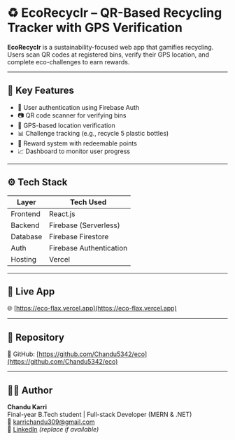 # ♻️ EcoRecyclr – QR-Based Recycling Tracker with GPS Verification

**EcoRecyclr** is a sustainability-focused web app that gamifies recycling.  
Users scan QR codes at registered bins, verify their GPS location, and complete eco-challenges to earn rewards.

---

## 🌟 Key Features

- 🔐 User authentication using Firebase Auth
- 📷 QR code scanner for verifying bins
- 📍 GPS-based location verification
- 📊 Challenge tracking (e.g., recycle 5 plastic bottles)
- 🎁 Reward system with redeemable points
- 📈 Dashboard to monitor user progress

---

## ⚙️ Tech Stack

| Layer        | Tech Used              |
|--------------|------------------------|
| Frontend     | React.js               |
| Backend      | Firebase (Serverless)  |
| Database     | Firebase Firestore     |
| Auth         | Firebase Authentication |
| Hosting      | Vercel                 |

---

## 🚀 Live App

🌐 [https://eco-flax.vercel.app](https://eco-flax.vercel.app)

---

## 📂 Repository

📎 GitHub: [https://github.com/Chandu5342/eco](https://github.com/Chandu5342/eco)

---

## 🙋‍♂️ Author

**Chandu Karri**  
Final-year B.Tech student | Full-stack Developer (MERN & .NET)  
📧 karrichandu309@gmail.com  
🔗 [LinkedIn](www.linkedin.com/in/chandu-karri-8b583a2b4) _(replace if available)_

